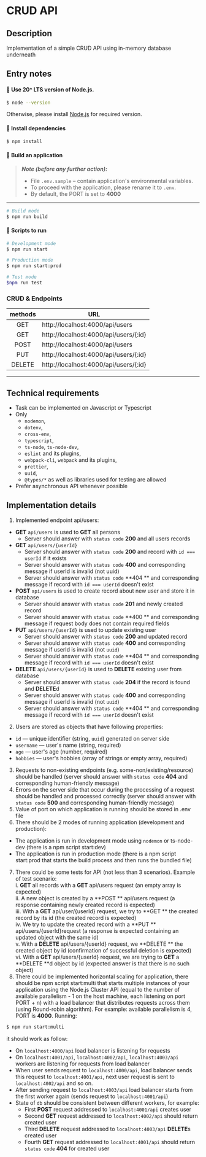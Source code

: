 # CRUD API
## Description
Implementation of a simple CRUD API using in-memory database underneath

## Entry notes
#### 🚀 Use 20^ LTS version of Node.js.

```bash
$ node --version
```

Otherwise, please install [Node.js](https://nodejs.org) for required version.

#### 🚀 Install dependencies

```bash
$ npm install
```

#### 🚀 Build an application

> ***Note (before any further action):***
> - File `.env.sample` – contain application's environmental variables.
> - To proceed with the application, please rename it to `.env`.
> - By default, the PORT is set to **4000**
---

```bash
# Build mode
$ npm run build
```

#### 🚀 Scripts to run

```bash
# Development mode
$ npm run start
```

```bash
# Production mode
$ npm run start:prod
```

```bash
# Test mode
$npm run test
```

### CRUD & Endpoints

| methods | URL                                   |  
|:-------:|---------------------------------------|  
|   GET   | http://localhost:4000/api/users       |  
|   GET   | http://localhost:4000/api/users/{:id} |  
|  POST   | http://localhost:4000/api/users       |
|   PUT   | http://localhost:4000/api/users/{:id} |
| DELETE  | http://localhost:4000/api/users/{:id} |

---

## Technical requirements

- Task can be implemented on Javascript or Typescript
- Only
  - `nodemon`,
  - `dotenv`,
  - ``cross-env``,
  - `typescript`,
  - `ts-node`, `ts-node-dev`,
  - `eslint` and its plugins,
  - `webpack-cli`, `webpack` and its plugins,
  - `prettier`,
  - `uuid`,
  - `@types/*` as well as libraries used for testing are allowed
- Prefer asynchronous API whenever possible

## Implementation details

1. Implemented endpoint api/users:
- **GET** `api/users` is used to **GET** all persons
  - Server should answer with `status code` **200** and all users records
- **GET** `api/users/{userId}`
  - Server should answer with `status code` **200** and record with `id === userId` if it exists
  - Server should answer with `status code` **400** and corresponding message if userId is invalid (not uuid)
  - Server should answer with `status code` **404
    ** and corresponding message if record with `id === userId` doesn't exist
- **POST** `api/users` is used to create record about new user and store it in database
  - Server should answer with `status code` **201** and newly created record
  - Server should answer with `status code` **400
    ** and corresponding message if request body does not contain required fields
- **PUT** `api/users/{userId}` is used to update existing user
  - Server should answer with `status code` **200** and updated record
  - Server should answer with `status code` **400** and corresponding message if userId is invalid (not `uuid`)
  - Server should answer with `status code` **404
    ** and corresponding message if record with `id === userId` doesn't exist
- **DELETE** `api/users/{userId}` is used to **DELETE** existing user from database
  - Server should answer with `status code` **204** if the record is found and **DELETE**d
  - Server should answer with `status code` **400** and corresponding message if userId is invalid (not `uuid`)
  - Server should answer with `status code` **404
    ** and corresponding message if record with `id === userId` doesn't exist
2. Users are stored as objects that have following properties:
- `id` — unique identifier (string, `uuid`) generated on server side
- `username` — user's name (string, required)
- `age` — user's age (number, required)
- `hobbies` — user's hobbies (array of strings or empty array, required)
3. Requests to non-existing endpoints (e.g. some-non/existing/resource) should be handled (server should answer with `status code`
   **404** and corresponding human-friendly message)
4. Errors on the server side that occur during the processing of a request should be handled and processed correctly (server should answer with `status code`
   **500** and corresponding human-friendly message)
5. Value of port on which application is running should be stored in .env file
6. There should be 2 modes of running application (development and production):
- The application is run in development mode using `nodemon` or ts-node-dev (there is a npm script start:dev)
- The application is run in production mode (there is a npm script start:prod that starts the build process and then runs the bundled file)
7. There could be some tests for API (not less than 3 scenarios). Example of test scenario:  
   i. **GET** all records with a **GET** api/users request (an empty array is expected)  
   ii. A new object is created by a **POST
   ** api/users request (a response containing newly created record is expected)  
   iii. With a **GET** api/user/{userId} request, we try to **GET
   ** the created record by its id (the created record is expected)  
   iv. We try to update the created record with a **PUT
   ** api/users/{userId}request (a response is expected containing an updated object with the same id)  
   v. With a **DELETE** api/users/{userId} request, we **DELETE
   ** the created object by id (confirmation of successful deletion is expected)  
   vi. With a **GET** api/users/{userId} request, we are trying to **GET** a **DELETE
   **d object by id (expected answer is that there is no such object)
8. There could be implemented horizontal scaling for application, there should be npm script start:multi that starts multiple instances of your application using the Node.js Cluster API (equal to the number of available parallelism - 1 on the host machine, each listening on port PORT + n) with a load balancer that distributes requests across them (using Round-robin algorithm). For example: available parallelism is 4, PORT is
   **4000**. Running:

```bash
$ npm run start:multi
```

it should work as follow:

- On `localhost:4000/api` load balancer is listening for requests
- On `localhost:4001/api`, `localhost:4002/api`, `localhost:4003/api` workers are listening for requests from load balancer
- When user sends request to `localhost:4000/api`, load balancer sends this request to `localhost:4001/api`, next user request is sent to `localhost:4002/api` and so on.
- After sending request to `localhost:4003/api` load balancer starts from the first worker again (sends request to `localhost:4001/api`)
- State of `db` should be consistent between different workers, for example:
  - First **POST** request addressed to `localhost:4001/api` creates user
  - Second **GET** request addressed to `localhost:4002/api` should return created user
  - Third **DELETE** request addressed to `localhost:4003/api` **DELETE**s created user
  - Fourth **GET** request addressed to `localhost:4001/api` should return `status code` **404** for created user

